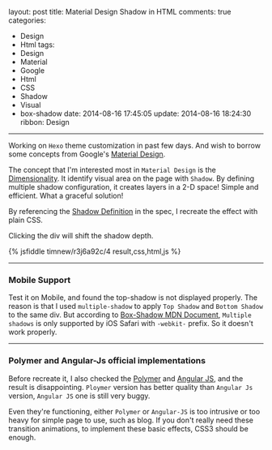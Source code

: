 layout: post
title: Material Design Shadow in HTML
comments: true
categories:  
  - Design
  - Html
tags:
  - Design
  - Material
  - Google
  - Html
  - CSS
  - Shadow
  - Visual
  - box-shadow
date: 2014-08-16 17:45:05
update: 2014-08-16 18:24:30
ribbon: Design
---

Working on `Hexo` theme customization in past few days. And wish to borrow some concepts from Google's [Material Design].

The concept that I'm interested most in `Material Design` is the [Dimensionality]. It identify visual area on the page with `Shadow`.
By defining multiple shadow configuration, it creates layers in a 2-D space! Simple and efficient. What a graceful solution!

By referencing the [Shadow Definition] in the spec, I recreate the effect with plain CSS.

Clicking the div will shift the shadow depth.

{% jsfiddle timnew/r3j6a92c/4 result,css,html,js %}

-----

### Mobile Support

Test it on Mobile, and found the top-shadow is not displayed properly. The reason is that I used `multiple-shadow` to apply `Top Shadow` and `Bottom Shadow` to the same div. But according to [Box-Shadow MDN Document], `Multiple shadows` is only supported by iOS Safari with `-webkit-` prefix. So it doesn't work properly.

---

### Polymer and Angular-Js official implementations

Before recreate it, I also checked the [Polymer] and [Angular JS], and the result is disappointing. `Ploymer` version has better quality than `Angular Js` version, `Angular JS` one is still very buggy.

Even they're functioning, either `Polymer` or `Angular-JS` is too intrusive or too heavy for simple page to use, such as blog. If you don't really need these transition animations, to implement these basic effects, CSS3 should be enough.

[Material Design]: http://www.google.com/design/spec/material-design/introduction.html
[Dimensionality]: http://www.google.com/design/spec/layout/layout-principles.html#layout-principles-dimensionality
[Shadow Definition]: http://www.google.com/design/spec/layout/layout-principles.html#dimensionality-%20Shadows-1
[Box-Shadow MDN Document]: https://developer.mozilla.org/en-US/docs/Web/CSS/box-shadow

[Polymer]: http://www.polymer-project.org/components/paper-elements/demo.html
[Angular JS]: https://material.angularjs.org/
